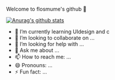 Welcome to flosmume's github 👋

[![Anurag's github stats](https://github-readme-stats.vercel.app/api?username=fflosmume&theme=highcontrast)](https://github.com/anuraghazra/github-readme-stats)

- 🌱 I’m currently learning UIdesign and c
- 👯 I’m looking to collaborate on ...
- 🤔 I’m looking for help with ...
- 💬 Ask me about ...
- 📫 How to reach me: ...
- 😄 Pronouns: ...
- ⚡ Fun fact: ...
